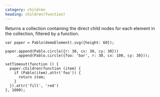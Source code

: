 ```yaml
--- 
category: children
heading: children(function)
---
```


Returns a collection containing the direct child nodes for each element in the collection, filtered by a function.

    var paper = Pablo(demoElement).svg({height: 60});

    paper.append(Pablo.circle({r: 30, cx: 30, cy: 30}))
         .append(Pablo.circle({foo: 'bar', r: 30, cx: 100, cy: 30}));

    setTimeout(function () {
      paper.children(function (item) {
        if (Pablo(item).attr('foo')) {
          return item;
        }
      }).attr('fill', 'red')
    }, 1600);
